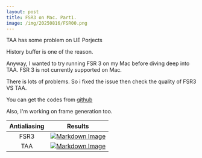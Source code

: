 ```yaml
---
layout: post
title: FSR3 on Mac. Part1.
image: /img/20250816/FSR00.png
---
```


TAA has some problem on UE Porjects

History buffer is one of the reason.

Anyway, I wanted to try running FSR 3 on my Mac before diving deep into TAA. FSR 3 is not currently supported on Mac.

There is lots of problems. So i fixed the issue then check the quality of FSR3 VS TAA.

You can get the codes from [github]

[github]: https://github.com/interjh/FSR3

Also, I'm working on frame generation too.

|Antialiasing|Results|
|:---:|:---:|
|FSR3 |[![Markdown Image](/img/20250816/FSR00.png "FSR3")](https://interjh.github.io/img/20250816/FSR00.png)|
|TAA|[![Markdown Image](/img/20250816/TAA00.png "TAA")](https://interjh.github.io/img/20250816/TAA00.png)|
